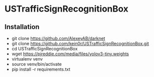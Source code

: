 # USTrafficSignRecognitionBox

## Installation
* git clone https://github.com/AlexeyAB/darknet
* git clone https://github.com/kein0r/USTrafficSignRecognitionBox.git 
* cd USTrafficSignRecognitionBox
* wget https://pjreddie.com/media/files/yolov3-tiny.weights
* virtualenv venv
* source venv/bin/activate
* pip install -r requirements.txt
